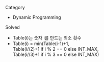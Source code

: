 Category
* Dynamic Programming

Solved
* Table(i)는 숫자 i를 만드는 최소 횟수
* Table(i) = min(Table(i-1)+1,  
                 Table(i//2)+1 if i % 2 == 0 else INT_MAX,  
                 Table(i//3)+1 if i % 3 == 0 else INT_MAX)
